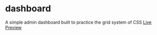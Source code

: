 # dashboard
A simple admin dashboard built to practice the grid system of CSS
[Live Preview](https://brij-desaii.github.io/dashboard/)
